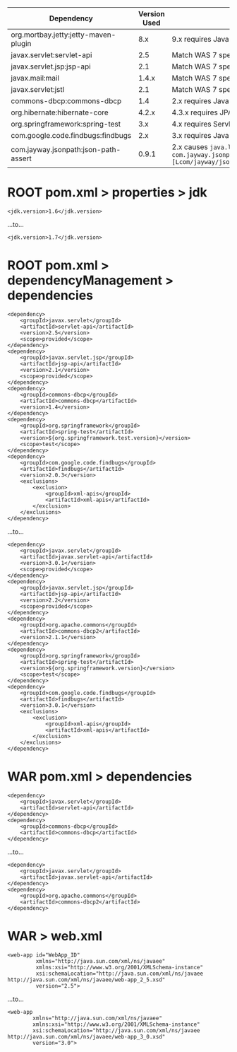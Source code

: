 | Dependency                            | Version Used  | Why                                                                                                                                                           |
| --------------------------------------|---------------|---------------------------------------------------------------------------------------------------------------------------------------------------------------|
| org.mortbay.jetty:jetty-maven-plugin  | 8.x           | 9.x requires Java 7 and Servlet 3.0                                                                                                                           |
| javax.servlet:servlet-api             | 2.5           | Match WAS 7 specs                                                                                                                                             |
| javax.servlet.jsp:jsp-api             | 2.1           | Match WAS 7 specs                                                                                                                                             |
| javax.mail:mail                       | 1.4.x         | Match WAS 7 specs                                                                                                                                             |
| javax.servlet:jstl                    | 2.1           | Match WAS 7 specs                                                                                                                                             |
| commons-dbcp:commons-dbcp             | 1.4           | 2.x requires Java 7                                                                                                                                           |
| org.hibernate:hibernate-core          | 4.2.x         | 4.3.x requires JPA 2.1                                                                                                                                        |
| org.springframework:spring-test       | 3.x           | 4.x requires Servlet 3.0                                                                                                                                      |
| com.google.code.findbugs:findbugs     | 2.x           | 3.x requires Java 7                                                                                                                                           |
| com.jayway.jsonpath:json-path-assert  | 0.9.1         | 2.x causes `java.lang.NoSuchMethodError: com.jayway.jsonpath.JsonPath.compile(Ljava/lang/String;[Lcom/jayway/jsonpath/Filter;)Lcom/jayway/jsonpath/JsonPath;` |

# ROOT pom.xml > properties > jdk

	<jdk.version>1.6</jdk.version>

...to...

	<jdk.version>1.7</jdk.version>
        
# ROOT pom.xml > dependencyManagement > dependencies

	<dependency>
	    <groupId>javax.servlet</groupId>
	    <artifactId>servlet-api</artifactId>
	    <version>2.5</version>
	    <scope>provided</scope>
	</dependency>
    <dependency>
        <groupId>javax.servlet.jsp</groupId>
        <artifactId>jsp-api</artifactId>
        <version>2.1</version>
        <scope>provided</scope>
    </dependency>
    <dependency>
        <groupId>commons-dbcp</groupId>
        <artifactId>commons-dbcp</artifactId>
        <version>1.4</version>
    </dependency>
    <dependency>
        <groupId>org.springframework</groupId>
        <artifactId>spring-test</artifactId>
        <version>${org.springframework.test.version}</version>
        <scope>test</scope>
    </dependency>
    <dependency>
        <groupId>com.google.code.findbugs</groupId>
        <artifactId>findbugs</artifactId>
        <version>2.0.3</version>
        <exclusions>
            <exclusion>
                <groupId>xml-apis</groupId>
                <artifactId>xml-apis</artifactId>
            </exclusion>
        </exclusions>
    </dependency>

...to...

	<dependency>
	    <groupId>javax.servlet</groupId>
	    <artifactId>javax.servlet-api</artifactId>
	    <version>3.0.1</version>
	    <scope>provided</scope>
	</dependency>
    <dependency>
        <groupId>javax.servlet.jsp</groupId>
        <artifactId>jsp-api</artifactId>
        <version>2.2</version>
        <scope>provided</scope>
    </dependency>
    <dependency>
        <groupId>org.apache.commons</groupId>
        <artifactId>commons-dbcp2</artifactId>
        <version>2.1.1</version>
    </dependency>
    <dependency>
        <groupId>org.springframework</groupId>
        <artifactId>spring-test</artifactId>
        <version>${org.springframework.version}</version>
        <scope>test</scope>
    </dependency>
    <dependency>
        <groupId>com.google.code.findbugs</groupId>
        <artifactId>findbugs</artifactId>
        <version>3.0.1</version>
        <exclusions>
            <exclusion>
                <groupId>xml-apis</groupId>
                <artifactId>xml-apis</artifactId>
            </exclusion>
        </exclusions>
    </dependency>            

# WAR pom.xml > dependencies

    <dependency>
        <groupId>javax.servlet</groupId>
        <artifactId>servlet-api</artifactId>
    </dependency>
    <dependency>
        <groupId>commons-dbcp</groupId>
        <artifactId>commons-dbcp</artifactId>
    </dependency>

...to...

    <dependency>
        <groupId>javax.servlet</groupId>
        <artifactId>javax.servlet-api</artifactId>
    </dependency>
    <dependency>
        <groupId>org.apache.commons</groupId>
        <artifactId>commons-dbcp2</artifactId>
    </dependency>
    
# WAR > web.xml

    <web-app id="WebApp_ID"
             xmlns="http://java.sun.com/xml/ns/javaee"
             xmlns:xsi="http://www.w3.org/2001/XMLSchema-instance"
             xsi:schemaLocation="http://java.sun.com/xml/ns/javaee http://java.sun.com/xml/ns/javaee/web-app_2_5.xsd"
             version="2.5">

...to...
    
    <web-app
            xmlns="http://java.sun.com/xml/ns/javaee"
            xmlns:xsi="http://www.w3.org/2001/XMLSchema-instance"
            xsi:schemaLocation="http://java.sun.com/xml/ns/javaee http://java.sun.com/xml/ns/javaee/web-app_3_0.xsd"
            version="3.0">
